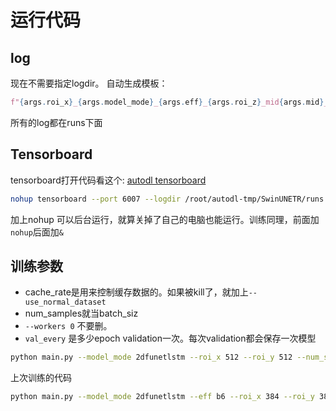 # 运行代码

## log
现在不需要指定logdir。 
自动生成模板：
```python
f"{args.roi_x}_{args.model_mode}_{args.eff}_{args.roi_z}_mid{args.mid}_{args.optim_name}_{time.strftime('%b-%d-%H-%M', time.gmtime(time.time()))}"
```
所有的log都在runs下面

## Tensorboard
tensorboard打开代码看这个: [autodl tensorboard](https://www.autodl.com/docs/tensorboard/)

```bash
nohup tensorboard --port 6007 --logdir /root/autodl-tmp/SwinUNETR/runs &
```
加上nohup 可以后台运行，就算关掉了自己的电脑也能运行。训练同理，前面加`nohup`后面加`&`

## 训练参数

- cache_rate是用来控制缓存数据的。如果被kill了，就加上`--use_normal_dataset`
- num_samples就当batch_siz
- `--workers 0` 不要删。
- `val_every` 是多少epoch validation一次。每次validation都会保存一次模型

```bash
python main.py --model_mode 2dfunetlstm --roi_x 512 --roi_y 512 --num_samples 20 --save_checkpoint --workers 0 --val_every 10 --lrschedule cosine_anneal --optim_lr 9e-4 --roi_z 22 --cache_rate 1.0 --eff b5 --optim_name sgd --mid 18  --max_epochs 2000 
```

上次训练的代码
```bash
python main.py --model_mode 2dfunetlstm --eff b6 --roi_x 384 --roi_y 384 --num_samples 10 --save_checkpoint  --val_every 40 --lrschedule warmup_cosine --optim_lr 4e-4  --cache_rate 1.0 --optim_name adamw  --max_epochs 3000 --normal --workers 10 --mid 19 --roi_z 22
```
